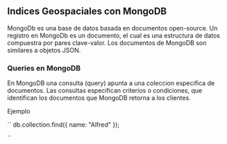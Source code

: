 ## Indices Geospaciales con MongoDB

MongoDb es una base de datos basada en documentos open-source. Un registro en MongoDb es un documento, el cual es una estructura de datos compuestra por pares clave-valor. Los documentos de MongoDB son similares a objetos JSON.

### Queries en MongoDB

En MongoDB una consulta (query) apunta a una coleccion especifica de documentos. Las consultas especifican criterios o condiciones, que identifican los documentos que MongoDB retorna a los clientes.

Ejemplo 

``
   db.collection.find({ name: "Alfred" });

``